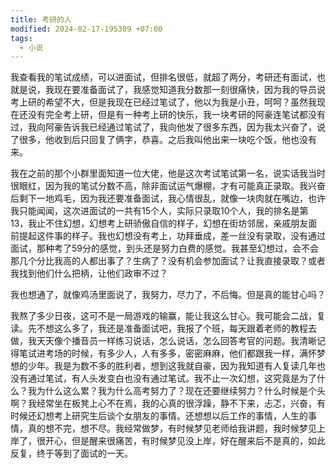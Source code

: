 ```yaml
---
title: 考研的人
modified: 2024-02-17-195309 +07:00
tags:
  - 小说
---
```


我查看我的笔试成绩，可以进面试，但排名很低，就超了两分，考研还有面试，也就是说，我现在要准备面试了，我感觉知道我分数那一刻很痛快，因为我的导员说考上研的希望不大，但是我现在已经过笔试了，他以为我是小丑，呵呵？虽然我现在还没有完全考上研，但是有一种考上研的快乐，我一块考研的阿豪连笔试都没有过，我向阿豪告诉我已经通过笔试了，我向他发了很多东西，因为我太兴奋了，说了很多，他收到后只回复了俩字，恭喜。之后我叫他出来一块吃个饭，他也没有来。

我在之前的那个小群里面知道一位大佬，他是这次考试笔试第一名，说实话我当时很眼红，因为我的笔试分数不高，除非面试运气爆棚，才有可能真正录取。我兴奋后剩下一地鸡毛，因为我还要准备面试，我心情很乱，就像一块肉就在嘴边，也许我只能闻闻，这次进面试的一共有15个人，实际只录取10个人，我的排名是第13，我止不住幻想，幻想考上研骄傲自信的样子，幻想在街坊邻居，亲戚朋友面前提起这件事的样子。我也幻想没有考上，功拜垂成，差一丝没有录取，没有通过面试，那种考了59分的感觉，到头还是努力白费的感觉。我甚至幻想过，会不会那几个分比我高的人都出事了？生病了？没有机会参加面试？让我直接录取？或者我找到他们什么把柄，让他们政审不过？

我也想通了，就像鸡汤里面说了，我努力，尽力了，不后悔。但是真的能甘心吗？

我熬了多少日夜，这可不是一局游戏的输赢，能让我这么甘心。我可能会二战，复读。先不想这么多了，我还是准备面试吧，我报了个班，每天跟着老师的教程去做，我天天像个播音员一样练习说话，怎么说话，怎么回答考官的问题。我清晰记得笔试进考场的时候，有多少人，人有多多，密密麻麻，他们都跟我一样，满怀梦想的少年。我是为数不多的胜利者，想到这我就自豪，因为我知道有人复读几年也没有通过笔试，有人头发变白也没有通过笔试。我不止一次幻想，这究竟是为了什么？我为什么这么累？我为什么高考努力了？现在还要继续努力？什么时候是个头啊？我经常坐在板凳上心不在焉，我的心真的很浮躁，静不下来，忐忑，兴奋，有时候还幻想考上研究生后谈个女朋友的事情。还想想以后工作的事情，人生的事情，真的想不完，想不尽。我经常做梦，有时候梦见老师给我讲题，我时候梦见上岸了，很开心，但是醒来很痛苦，有时候梦见没上岸，好在醒来后不是真的，如此反复，终于等到了面试的一天。